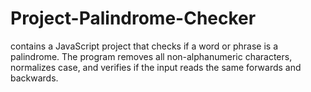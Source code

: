 # Project-Palindrome-Checker
contains a JavaScript project that checks if a word or phrase is a palindrome. The program removes all non-alphanumeric characters, normalizes case, and verifies if the input reads the same forwards and backwards.
